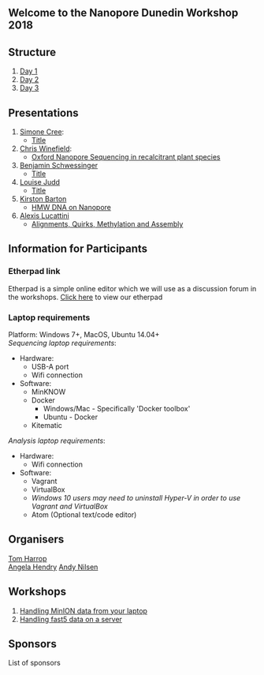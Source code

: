 ## Welcome to the Nanopore Dunedin Workshop 2018

## Structure
1. [Day 1](./docs/Structure.md#Day1)
2. [Day 2](./docs/Structure.md#Day2)
3. [Day 3](./docs/Structure.md#Day3)

## Presentations
1. [Simone Cree](mailto:simone.macmil@otago.ac.nz):
    - [Title](link)
2. [Chris Winefield](mailto:Christopher.Winefield@lincoln.ac.nz):
    - [Oxford Nanopore Sequencing in recalcitrant plant species](https://drive.google.com/file/d/1S-2qns28s-hQkldCxjQ_JsTGzD4Zrwej/view?usp=sharing)
3. [Benjamin Schwessinger](mailto:Benjamin.Schwessinger@anu.edu.au)  
    - [Title](link)
4. [Louise Judd](mailto:lmj@unimelb.edu.au)    
    - [Title](link)
5. [Kirston Barton](mailto:k.barton@garvan.org.au)    
    - [HMW DNA on Nanopore](https://drive.google.com/open?id=1HAXkELHUmEcNlgDcumCxbdw8cUB9wx6u)
6. [Alexis Lucattini](mailto:alexis.lucattini@agrf.org.au)  
    - [Alignments, Quirks, Methylation and Assembly](https://google.com)

## Information for Participants
### Etherpad link
Etherpad is a simple online editor which we will use as a discussion forum in the workshops.
[Click here](https://etherpad.net/p/nanopore-dunedin) to view our etherpad

### Laptop requirements
Platform: Windows 7+, MacOS, Ubuntu 14.04+  
*Sequencing laptop requirements*:
  + Hardware:
    + USB-A port
    + Wifi connection
  + Software:
    + MinKNOW 
    + Docker
      + Windows/Mac - Specifically 'Docker toolbox'
      + Ubuntu - Docker
    + Kitematic
    
*Analysis laptop requirements*: 
  + Hardware:
    + Wifi connection
  + Software:
    + Vagrant
    + VirtualBox
    + *Windows 10 users may need to uninstall Hyper-V in order to use Vagrant and VirtualBox*
	+ Atom (Optional text/code editor)
	
## Organisers
[Tom Harrop](mailto:tom.harrop@otago.ac.nz)  
[Angela Hendry](mailto:genomics.aotearoa@otago.ac.nz)
[Andy Nilsen](mailto:andy.nilsen@otago.ac.nz)

## Workshops
1. [Handling MinION data from your laptop](https://alexiswl.github.io/ASimpleNanoporeTutorial/running_poreduck.html)
2. [Handling fast5 data on a server](./docs/vagrant_setup.md)

## Sponsors
List of sponsors
